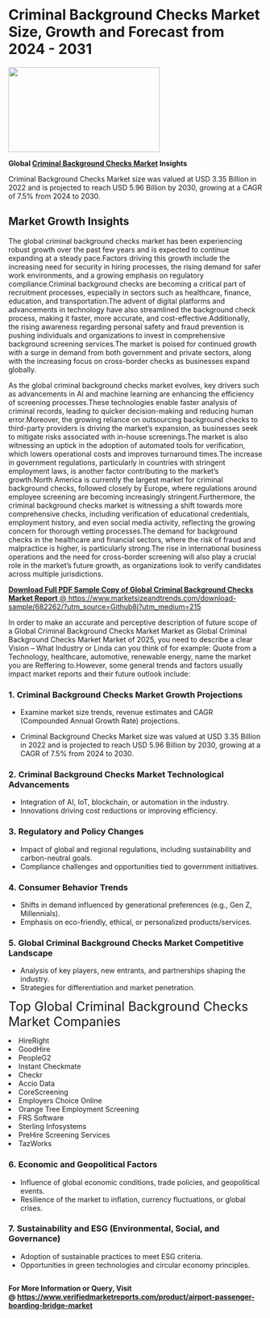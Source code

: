 <H1>Criminal Background Checks Market Size, Growth and Forecast from 2024 - 2031</H1><img class="aligncenter size-medium wp-image-584254" src="https://thirdeyenews.in/wp-content/uploads/2024/09/Global-Market-Research-300x168.jpeg" alt="" width="300" height="168" /><p><strong>Global&nbsp;<a href="https://www.marketsizeandtrends.com/download-sample/682262/?utm_source=Github8j?utm_medium=215">Criminal Background Checks Market</a> Insights</strong></p><p>Criminal Background Checks Market size was valued at USD 3.35 Billion in 2022 and is projected to reach USD 5.96 Billion by 2030, growing at a CAGR of 7.5% from 2024 to 2030.</p><p><h2>Market Growth Insights</h2> <p>The global criminal background checks market has been experiencing robust growth over the past few years and is expected to continue expanding at a steady pace.Factors driving this growth include the increasing need for security in hiring processes, the rising demand for safer work environments, and a growing emphasis on regulatory compliance.Criminal background checks are becoming a critical part of recruitment processes, especially in sectors such as healthcare, finance, education, and transportation.The advent of digital platforms and advancements in technology have also streamlined the background check process, making it faster, more accurate, and cost-effective.Additionally, the rising awareness regarding personal safety and fraud prevention is pushing individuals and organizations to invest in comprehensive background screening services.The market is poised for continued growth with a surge in demand from both government and private sectors, along with the increasing focus on cross-border checks as businesses expand globally.</p> <p><a href="#"></a></p> <p>As the global criminal background checks market evolves, key drivers such as advancements in AI and machine learning are enhancing the efficiency of screening processes.These technologies enable faster analysis of criminal records, leading to quicker decision-making and reducing human error.Moreover, the growing reliance on outsourcing background checks to third-party providers is driving the market’s expansion, as businesses seek to mitigate risks associated with in-house screenings.The market is also witnessing an uptick in the adoption of automated tools for verification, which lowers operational costs and improves turnaround times.The increase in government regulations, particularly in countries with stringent employment laws, is another factor contributing to the market’s growth.North America is currently the largest market for criminal background checks, followed closely by Europe, where regulations around employee screening are becoming increasingly stringent.Furthermore, the criminal background checks market is witnessing a shift towards more comprehensive checks, including verification of educational credentials, employment history, and even social media activity, reflecting the growing concern for thorough vetting processes.The demand for background checks in the healthcare and financial sectors, where the risk of fraud and malpractice is higher, is particularly strong.The rise in international business operations and the need for cross-border screening will also play a crucial role in the market’s future growth, as organizations look to verify candidates across multiple jurisdictions.<p><a href="#"></p><p><span class=""><strong>Download Full PDF Sample Copy of Global Criminal Background Checks Market Report</strong> @ <a href="https://www.marketsizeandtrends.com/download-sample/682262/?utm_source=Github8j?utm_medium=215" target="_blank">https://www.marketsizeandtrends.com/download-sample/682262/?utm_source=Github8j?utm_medium=215</a></span></p><p>In order to make an accurate and perceptive description of future scope of a Global&nbsp;Criminal Background Checks Market Market as Global&nbsp;Criminal Background Checks Market Market of 2025, you need to describe a clear Vision &ndash; What Industry or Linda can you think of for example: Quote from a Technology, healthcare, automotive, renewable energy, name the market you are Reffering to.However, some general trends and factors usually impact market reports and their future outlook include:</p><h3>1.&nbsp;<strong>Criminal Background Checks Market Growth Projections</strong></h3><ul><li>Examine market size trends, revenue estimates and CAGR (Compounded Annual Growth Rate) projections.</li><li><p>Criminal Background Checks Market size was valued at USD 3.35 Billion in 2022 and is projected to reach USD 5.96 Billion by 2030, growing at a CAGR of 7.5% from 2024 to 2030.</p></li></ul><h3>2.&nbsp;<strong>Criminal Background Checks Market Technological Advancements</strong></h3><ul><li>Integration of AI, IoT, blockchain, or automation in the industry.</li><li>Innovations driving cost reductions or improving efficiency.</li></ul><h3>3.&nbsp;<strong>Regulatory and Policy Changes</strong></h3><ul><li>Impact of global and regional regulations, including sustainability and carbon-neutral goals.</li><li>Compliance challenges and opportunities tied to government initiatives.</li></ul><h3>4.&nbsp;<strong>Consumer Behavior Trends</strong></h3><ul><li>Shifts in demand influenced by generational preferences (e.g., Gen Z, Millennials).</li><li>Emphasis on eco-friendly, ethical, or personalized products/services.</li></ul><h3>5.&nbsp;<strong>Global Criminal Background Checks Market Competitive Landscape</strong></h3><ul><li>Analysis of key players, new entrants, and partnerships shaping the industry.</li><li>Strategies for differentiation and market penetration.</li></ul><p data-pm-slice="1 1 []"><span style="color: inherit; font-family: inherit; font-size: 25px;">Top Global Criminal Background Checks Market Companies</span></p><div class="" data-test-id=""><p><li>HireRight</li><li> GoodHire</li><li> PeopleG2</li><li> Instant Checkmate</li><li> Checkr</li><li> Accio Data</li><li> CoreScreening</li><li> Employers Choice Online</li><li> Orange Tree Employment Screening</li><li> FRS Software</li><li> Sterling Infosystems</li><li> PreHire Screening Services</li><li> TazWorks</li></p></div><h3>6.&nbsp;<strong>Economic and Geopolitical Factors</strong></h3><ul><li>Influence of global economic conditions, trade policies, and geopolitical events.</li><li>Resilience of the market to inflation, currency fluctuations, or global crises.</li></ul><h3>7.&nbsp;<strong>Sustainability and ESG (Environmental, Social, and Governance)</strong></h3><ul><li>Adoption of sustainable practices to meet ESG criteria.</li><li>Opportunities in green technologies and circular economy principles.</li></ul><h2><strong style="font-size: 14px;">For More Information or Query, Visit @&nbsp;</strong><a style="background-color: #ffffff; font-size: 14px;" href="https://www.marketsizeandtrends.com/report/criminal-background-checks-market/" target="_blank">https://www.verifiedmarketreports.com/product/airport-passenger-boarding-bridge-market</a></h2>